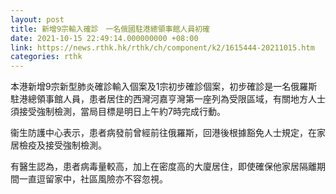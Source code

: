 ```yaml
---
layout: post
title: 新增9宗輸入確診　一名俄國駐港總領事館人員初確
date: 2021-10-15 22:49:14.000000000 +08:00
link: https://news.rthk.hk/rthk/ch/component/k2/1615444-20211015.htm
categories: rthk
---
```


本港新增9宗新型肺炎確診輸入個案及1宗初步確診個案，初步確診是一名俄羅斯駐港總領事館人員，患者居住的西灣河嘉亨灣第一座列為受限區域，有關地方人士須接受強制檢測，當局目標是明日上午約7時完成行動。

衞生防護中心表示，患者病發前曾經前往俄羅斯，回港後根據豁免人士規定，在家居檢疫及接受強制檢測。

有醫生認為，患者病毒量較高，加上在密度高的大廈居住，即使確保他家居隔離期間一直逗留家中，社區風險亦不容忽視。
